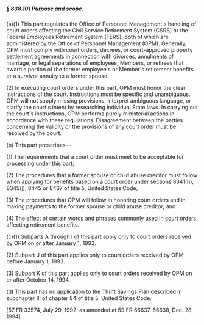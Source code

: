 ##### § 838.101 Purpose and scope. #####

(a)(1) This part regulates the Office of Personnel Management's handling of court orders affecting the Civil Service Retirement System (CSRS) or the Federal Employees Retirement System (FERS), both of which are administered by the Office of Personnel Management (OPM). Generally, OPM must comply with court orders, decrees, or court-approved property settlement agreements in connection with divorces, annulments of marriage, or legal separations of employees, Members, or retirees that award a portion of the former employee's or Member's retirement benefits or a survivor annuity to a former spouse.

(2) In executing court orders under this part, OPM must honor the clear instructions of the court. Instructions must be specific and unambiguous. OPM will not supply missing provisions, interpret ambiguous language, or clarify the court's intent by researching individual State laws. In carrying out the court's instructions, OPM performs purely ministerial actions in accordance with these regulations. Disagreement between the parties concerning the validity or the provisions of any court order must be resolved by the court.

(b) This part prescribes—

(1) The requirements that a court order must meet to be acceptable for processing under this part;

(2) The procedures that a former spouse or child abuse creditor must follow when applying for benefits based on a court order under sections 8341(h), 8345(j), 8445 or 8467 of title 5, United States Code;

(3) The procedures that OPM will follow in honoring court orders and in making payments to the former spouse or child abuse creditor; and

(4) The effect of certain words and phrases commonly used in court orders affecting retirement benefits.

(c)(1) Subparts A through I of this part apply only to court orders received by OPM on or after January 1, 1993.

(2) Subpart J of this part applies only to court orders received by OPM before January 1, 1993.

(3) Subpart K of this part applies only to court orders received by OPM on or after October 14, 1994.

(d) This part has no application to the Thrift Savings Plan described in subchapter III of chapter 84 of title 5, United States Code.

[57 FR 33574, July 29, 1992, as amended at 59 FR 66637, 66638, Dec. 28, 1994]